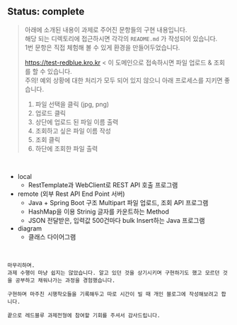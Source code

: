## Status: complete

> 아래에 소개된 내용이 과제로 주어진 문항들의 구현 내용입니다.   
> 해당 되는 디렉토리에 접근하시면 각각의 `README.md` 가 작성되어 있습니다.   
> 1번 문항은 직접 체험해 볼 수 있게 환경을 만들어두었습니다.   
> 
> https://test-redblue.kro.kr < 이 도메인으로 접속하시면 파일 업로드 & 조회를 할 수 있습니다.   
> 주의! 예외 상황에 대한 처리가 모두 되어 있지 않으니 아래 프로세스를 지키면 좋습니다.   
> 
> 1. 파일 선택을 클릭 (jpg, png)
> 2. 업로드 클릭
> 3. 상단에 업로드 된 파일 이름 출력
> 4. 조회하고 싶은 파일 이름 작성
> 5. 조회 클릭
> 6. 하단에 조회한 파일 출력

<br/>

+ local
    + RestTemplate과 WebClient로 REST API 호출 프로그램
+ remote (외부 Rest API End Point 서버)
    + Java + Spring Boot 구조 Multipart 파일 업로드, 조회 API 프로그램
    + HashMap을 이용 Strinig 글자를 카운트하는 Method
    + JSON 전달받은, 입력값 500건마다 bulk Insert하는 Java 프로그램
+ diagram
    + 클래스 다이어그램

<br/>

```
마무리하며.
과제 수행이 마냥 쉽지는 않았습니다. 알고 있던 것을 상기시키며 구현하기도 했고 모르던 것을 공부하고 채워나가는 과정을 경험했습니다.   

구현하며 마주친 시행착오들을 기록해두고 따로 시간이 빌 때 개인 블로그에 작성해보려고 합니다.

끝으로 레드블루 과제전형에 참여할 기회를 주셔서 감사드립니다.
```